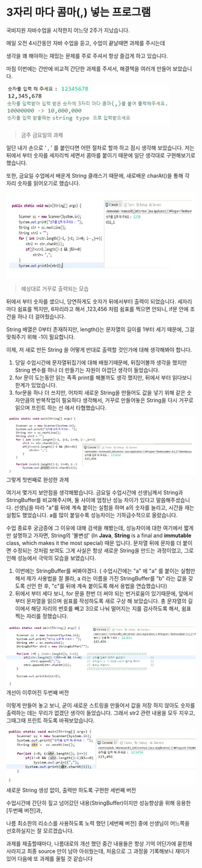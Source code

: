 # 3자리 마다 콤마(,) 넣는 프로그램

국비지원 자바수업을 시작한지 어느덧 2주가 지났습니다.

 

매일 오전 4시간동안 자바 수업을 듣고, 수업이 끝날때면 과제를 주시는데

 

생각을 꽤 해야하는 재밌는 문제를 주로 주셔서 항상 즐겁게 하고 있습니다.

 

마침 이번에는 간만에 비교적 간단한 과제를 주셔서, 해결책을 여러개 만들어 보았습니다. 



<img src= https://raw.githubusercontent.com/ShanePark/mdblog/main/archived/3.assets/img-20230414082915040.webp width=435 height=105 alt=1>

> 금주 금요일의 과제



 

 

일단 내가 손으로 ' , ' 를 붙인다면 어떤 절차로 할까 하고 잠시 생각해 보았습니다. 저는 뒤에서 부터 숫자를 세자리씩 세면서 콤마를 붙이기 때문에 일단 생각대로 구현해보기로 했습니다.

또한, 금요일 수업에서 배운게 String 클래스기 때문에, 새로배운 charAt()을 통해 각 자리 숫자를 읽어오기로 했습니다.

 



<img src= https://raw.githubusercontent.com/ShanePark/mdblog/main/archived/3.assets/img-20230414082915073.webp width=750 height=229 alt=2>

> 예상대로 거꾸로 출력되는 모습



뒤에서 부터 숫자를 셌으니, 당연하게도 숫자가 뒤에서부터 출력이 되었습니다. 세자리 마다 쉼표를 찍지만, 6자리라고 해서 ,123,456 처럼 쉼표를 찍으면 안되니, if문 안에 조건을 하나 더 걸어줬습니다.

String 배열은 0부터 존재하지만, length()는 문자열의 길이를 1부터 세기 때문에, 그걸 맞춰주기 위해 -1이 필요합니다.

 

이제, 저 새로 만든 String 을 어떻게 반대로 출력할 것인가에 대해 생각해봐야 합니다.

1. 당일 수업시간에 문자열뒤집기에 대해 배웠기때문에, 뒤집어볼까 생각을 했지만 String 변수를 하나 더 만들기는 자원이 아깝단 생각이 들었습니다.
2. for 문이 도는동안 읽는 족족 print를 해볼까도 생각 했지만, 뒤에서 부터 읽다보니 한계가 있었습니다. 
3. for문을 하나 더 쓰지만, 어차피 새로운 String을 만들어도 값을 넣기 위해 같은 숫자만큼의 반복작업이 필요하다 생각해서, 거꾸로 만들어놓은 String을 다시 거꾸로 읽으며 프린트 하는 선 에서 타협했습니다.

 



![img]( https://raw.githubusercontent.com/ShanePark/mdblog/main/archived/3.assets/img-20230414082915077.webp)그렇게 첫번째로 완성한 과제



 

 

 

여기서 몇가지 보안점을 생각해봤습니다. 금요일 수업시간에 선생님께서 String과 StringBuffer를 비교해주시며, 둘 사이에 엄청난 성능 차이가 있다고 말씀해주셨습니다. 선생님을 따라 "a"를 뒤에 계속 붙이는 실험을 하며 a의 숫자를 늘리고, 시간을 재는 실험도 했었습니다. a를 많이 붙일수록 성능차이는 기하급수적으로 올랐습니다.

 수업 종료후 궁금증에 그 이유에 대해 검색을 해봤는데, 성능차이에 대한 여기에서 짧게만 설명하고 가자면, String의 '불변성' (In **Java**, **String** is a final and **immutable** class, which makes it the most special) 때문 입니다. 문자열 뒤에 문자를 더 붙이면 수정되는 것처럼 보여도 그게 사실은 항상 새로운 String을 만드는 과정이었고, 그로인해 성능에서 극악의 모습을 보였습니다.

 

1. 이번에는 StringBuffer를 써봐야겠다. ( 수업시간에는 "a" 에 "a" 를 붙이는 실험만 해서 제가 사용법을 잘 몰라, a 라는 이름을 가진 StringBuffer를 "b" 라는 값을 갖도록 선언 한 후, "c"를 뒤에 계속 붙이도록 해서 용법을 연습했습니다)
2. 뒤에서 부터 세다 보니, for 문을 한번 더 써야 되는 번거로움이 있기때문에, 앞에서 부터 문자열을 읽으며 쉼표를 작성하도록 새로 구상 해 보았습니다. 총 문자열의 길이에서 해당 자리의 번호를 빼고 3으로 나눠 떨어지는 지를 검사하도록 해서, 쉼표 찍는 자리를 정했습니다.

 



![img]( https://raw.githubusercontent.com/ShanePark/mdblog/main/archived/3.assets/img-20230414082915115.webp)개선이 이루어진 두번째 버전



이렇게 만들어 놓고 보니, 굳이 새로운 스트링을 만들어서 값을 저장 하지 않아도 숫자를 출력하는 데는 무리가 없겠단 생각이 들었습니다. 그래서 str2 관련 내용을 모두 지우고, 그때그때 프린트 하도록 바꿔보았습니다.

 



![img]( https://raw.githubusercontent.com/ShanePark/mdblog/main/archived/3.assets/img-20230414082915096.webp)새로운 String 생성 없이, 출력만 하도록 구현한 세번째 버전



 

수업시간에 간단히 짚고 넘어갔던 내용(StringBuffer)이지만 성능향상을 위해 응용한 [두번째 버전]과,

나름 최소한의 리소스를 사용하도록 노력 했던 [세번째 버전] 중에 선생님이 어느쪽을 선호하실지는 잘 모르겠습니다.

 

과제를 제출할때마다, 나름대로의 개선 했던 중간 내용들은 항상 기억 어딘가에 묻힌채 사라지고 최종 source 만이 남아 아쉬웠는데, 처음으로 그 과정을 기록해보니 재미가 있어 다음에 또 과제를 올릴 것 같습니다